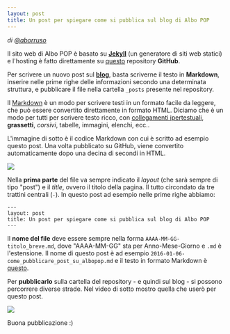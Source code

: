 ```yaml
---
layout: post
title: Un post per spiegare come si pubblica sul blog di Albo POP
---
```


*di [@aborruso](https://twitter.com/aborruso)*

Il sito web di Albo POP è basato su **[Jekyll](http://jekyllrb.com/)** (un generatore di siti web statici) e l'hosting è fatto direttamente su [questo](https://github.com/aborruso/albo-pop) repository **GitHub**.

Per scrivere un nuovo post sul [**blog**](http://albopop.it/post/), basta scriverne il testo in **Markdown**, inserire nelle prime righe delle informazioni secondo una determinata struttura, e pubblicare il file nella cartella ` _posts ` presente nel repository.

Il [Markdown](https://daringfireball.net/projects/markdown/) è un modo per scrivere testi in un formato facile da leggere, che può essere convertito direttamente in formato HTML. Diciamo che è un modo per tutti per scrivere testo ricco, con [collegamenti ipertestuali](https://daringfireball.net/projects/markdown/syntax#link), **grassetti**, *corsivi*, tabelle, immagini, elenchi, ecc..  

L'immagine di sotto è il codice Markdown con cui è scritto ad esempio questo post. Una volta pubblicato su GitHub, viene convertito automaticamente dopo una decina di secondi in HTML.

![](http://i.imgur.com/7ugxLBm.png)

Nella **prima parte** del file va sempre indicato il *layout* (che sarà sempre di tipo "post") e il *title*, ovvero il titolo della pagina. Il tutto circondato da tre trattini centrali (`-`). In questo post ad esempio nelle prime righe abbiamo:

    ---
    layout: post
    title: Un post per spiegare come si pubblica sul blog di Albo POP
    ---

Il **nome del file** deve essere sempre nella forma `AAAA-MM-GG-titolo_breve.md`, dove "AAAA-MM-GG" sta per Anno-Mese-Giorno e `.md` è l'estensione. Il nome di questo post è ad esempio `2016-01-06-come_pubblicare_post_su_albopop.md` e il testo in formato Markdown è [questo](https://raw.githubusercontent.com/aborruso/albo-pop/gh-pages/_posts/2016-01-06-come_pubblicare_post_su_albopop.md).

Per **pubblicarlo** sulla cartella del repository - e quindi sul blog - si possono percorrere diverse strade. Nel video di sotto mostro quella che userò per questo post.

[![](http://i.imgur.com/4xeYmHT.png)](https://www.youtube.com/watch?v=VQI_0yEry8g&feature=youtu.be&hd=1)

Buona pubblicazione :)

